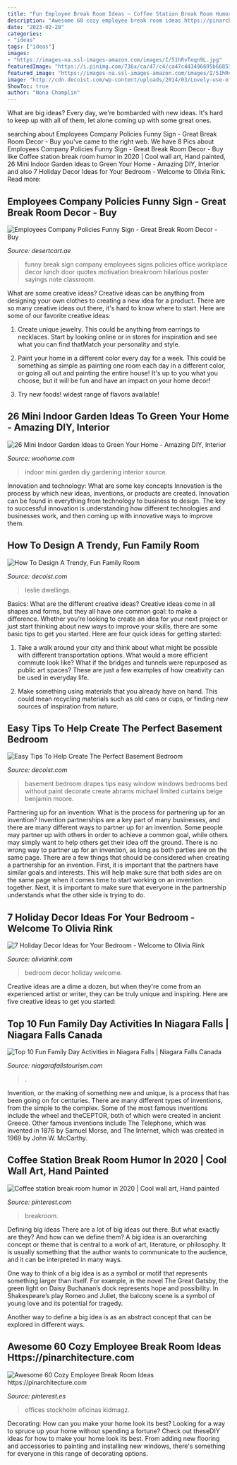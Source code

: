 ```yaml
---
title: "Fun Employee Break Room Ideas ~ Coffee Station Break Room Humor In 2020"
description: "Awesome 60 cozy employee break room ideas https://pinarchitecture.com"
date: "2023-02-20"
categories:
- "ideas"
tags: ["ideas"]
images:
- "https://images-na.ssl-images-amazon.com/images/I/51hRvTeqn9L.jpg"
featuredImage: "https://i.pinimg.com/736x/ca/47/c4/ca47c443496695b66853d66488bd9c2a.jpg"
featured_image: "https://images-na.ssl-images-amazon.com/images/I/51hRvTeqn9L.jpg"
image: "http://cdn.decoist.com/wp-content/uploads/2014/03/Lovely-use-of-drapes-to-usher-in-pattern.jpg"
ShowToc: true
author: "Nona Champlin"
---
```



What are big ideas?
Every day, we're bombarded with new ideas. It's hard to keep up with all of them, let alone coming up with some great ones.

	

		
searching about Employees Company Policies Funny Sign - Great Break Room Decor - Buy you've came to the right web. We have 8 Pics about Employees Company Policies Funny Sign - Great Break Room Decor - Buy like Coffee station break room humor in 2020 | Cool wall art, Hand painted, 26 Mini Indoor Garden Ideas to Green Your Home - Amazing DIY, Interior and also 7 Holiday Decor Ideas for Your Bedroom - Welcome to Olivia Rink. Read more:
		
    
## Employees Company Policies Funny Sign - Great Break Room Decor - Buy

<img loading=lazy src="https://images-na.ssl-images-amazon.com/images/I/51hRvTeqn9L.jpg" onerror="this.onerror=null;this.src='https://tse1.mm.bing.net/th?id=OIP.wti7SwIKl5AIz__C4eZEFQAAAA&amp;pid=15.1';" alt="Employees Company Policies Funny Sign - Great Break Room Decor - Buy">

_Source: desertcart.ae_

>funny break sign company employees signs policies office workplace decor lunch door quotes motivation breakroom hilarious poster sayings note classroom. 

	

What are some creative ideas?
Creative ideas can be anything from designing your own clothes to creating a new idea for a product. There are so many creative ideas out there, it's hard to know where to start. Here are some of our favorite creative ideas:
1. Create unique jewelry. This could be anything from earrings to necklaces. Start by looking online or in stores for inspiration and see what you can find thatMatch your personality and style.

2. Paint your home in a different color every day for a week. This could be something as simple as painting one room each day in a different color, or going all out and painting the entire house! It's up to you what you choose, but it will be fun and have an impact on your home decor!

3. Try new foods! widest range of flavors available!

    
## 26 Mini Indoor Garden Ideas To Green Your Home - Amazing DIY, Interior

<img loading=lazy src="http://www.woohome.com/wp-content/uploads/2014/03/Mini-Indoor-Gardening-6.jpg" onerror="this.onerror=null;this.src='https://tse4.mm.bing.net/th?id=OIP.dHa-EoRy-Y-ozj8HTMeDEgHaJ4&amp;pid=15.1';" alt="26 Mini Indoor Garden Ideas to Green Your Home - Amazing DIY, Interior">

_Source: woohome.com_

>indoor mini garden diy gardening interior source. 

	

Innovation and technology: What are some key concepts
Innovation is the process by which new ideas, inventions, or products are created. Innovation can be found in everything from technology to business to design. The key to successful innovation is understanding how different technologies and businesses work, and then coming up with innovative ways to improve them.

    
## How To Design A Trendy, Fun Family Room

<img loading=lazy src="https://cdn.decoist.com/wp-content/uploads/2014/10/Lovely-basement-family-room-idea.jpg" onerror="this.onerror=null;this.src='https://tse4.mm.bing.net/th?id=OIP.o-kBd0ukZpK-njSKWOF0OgHaEi&amp;pid=15.1';" alt="How To Design A Trendy, Fun Family Room">

_Source: decoist.com_

>leslie dwellings. 

	

Basics: What are the different creative ideas?
Creative ideas come in all shapes and forms, but they all have one common goal: to make a difference. Whether you’re looking to create an idea for your next project or just start thinking about new ways to improve your skills, there are some basic tips to get you started. Here are four quick ideas for getting started:
1. Take a walk around your city and think about what might be possible with different transportation options. What would a more efficient commute look like? What if the bridges and tunnels were repurposed as public art spaces? These are just a few examples of how creativity can be used in everyday life.

2. Make something using materials that you already have on hand. This could mean recycling materials such as old cans or cups, or finding new sources of inspiration from nature.

    
## Easy Tips To Help Create The Perfect Basement Bedroom

<img loading=lazy src="http://cdn.decoist.com/wp-content/uploads/2014/03/Lovely-use-of-drapes-to-usher-in-pattern.jpg" onerror="this.onerror=null;this.src='https://tse4.mm.bing.net/th?id=OIP.ADBpT5QXTfH18Dp9UnzjTwHaE4&amp;pid=15.1';" alt="Easy Tips To Help Create The Perfect Basement Bedroom">

_Source: decoist.com_

>basement bedroom drapes tips easy window windows bedrooms bed without paint decorate create abrams michael limited curtains beige benjamin moore. 

	

Partnering up for an invention: What is the process for partnering up for an invention?
Invention partnerships are a key part of many businesses, and there are many different ways to partner up for an invention. Some people may partner up with others in order to achieve a common goal, while others may simply want to help others get their idea off the ground. There is no wrong way to partner up for an invention, as long as both parties are on the same page.
There are a few things that should be considered when creating a partnership for an invention. First, it is important that the partners have similar goals and interests. This will help make sure that both sides are on the same page when it comes time to start working on an invention together. Next, it is important to make sure that everyone in the partnership understands what the other side is trying to do.

    
## 7 Holiday Decor Ideas For Your Bedroom - Welcome To Olivia Rink

<img loading=lazy src="http://oliviarink.com/wp-content/uploads/2017/11/room1.jpg" onerror="this.onerror=null;this.src='https://tse4.mm.bing.net/th?id=OIP.WVrDIOOiToS-ilf6xd9gbQHaLH&amp;pid=15.1';" alt="7 Holiday Decor Ideas for Your Bedroom - Welcome to Olivia Rink">

_Source: oliviarink.com_

>bedroom decor holiday welcome. 

	

Creative ideas are a dime a dozen, but when they're come from an experienced artist or writer, they can be truly unique and inspiring. Here are five creative ideas to get you started: 

    
## Top 10 Fun Family Day Activities In Niagara Falls | Niagara Falls Canada

<img loading=lazy src="https://www.niagarafallstourism.com/site/assets/files/74375/casuallycali-instagram-1116-ig-2225866180580913824.jpg" onerror="this.onerror=null;this.src='https://tse1.mm.bing.net/th?id=OIP.YdAmyTYq7zVKHFh2YObeyAHaE8&amp;pid=15.1';" alt="Top 10 Fun Family Day Activities in Niagara Falls | Niagara Falls Canada">

_Source: niagarafallstourism.com_

>. 

	

Invention, or the making of something new and unique, is a process that has been going on for centuries. There are many different types of inventions, from the simple to the complex. Some of the most famous inventions include the wheel and theCEPTOR, both of which were created in ancient Greece. Other famous inventions include The Telephone, which was invented in 1876 by Samuel Morse, and The Internet, which was created in 1969 by John W. McCarthy.

    
## Coffee Station Break Room Humor In 2020 | Cool Wall Art, Hand Painted

<img loading=lazy src="https://i.pinimg.com/736x/ca/47/c4/ca47c443496695b66853d66488bd9c2a.jpg" onerror="this.onerror=null;this.src='https://tse3.mm.bing.net/th?id=OIP.2tz5SjUxxzRE1vb-ek2xEwHaHa&amp;pid=15.1';" alt="Coffee station break room humor in 2020 | Cool wall art, Hand painted">

_Source: pinterest.com_

>breakroom. 

	

Defining big ideas
There are a lot of big ideas out there. But what exactly are they? And how can we define them?
A big idea is an overarching concept or theme that is central to a work of art, literature, or philosophy. It is usually something that the author wants to communicate to the audience, and it can be interpreted in many ways.

One way to think of a big idea is as a symbol or motif that represents something larger than itself. For example, in the novel The Great Gatsby, the green light on Daisy Buchanan’s dock represents hope and possibility. In Shakespeare’s play Romeo and Juliet, the balcony scene is a symbol of young love and its potential for tragedy.

Another way to define a big idea is as an abstract concept that can be explored in different ways.

    
## Awesome 60 Cozy Employee Break Room Ideas Https://pinarchitecture.com

<img loading=lazy src="https://i.pinimg.com/736x/07/e3/dc/07e3dc00350317d6ed50c7e6e95ca7ca.jpg" onerror="this.onerror=null;this.src='https://tse3.mm.bing.net/th?id=OIP.8J5NojwOsAO7wdD7on6fXAHaLF&amp;pid=15.1';" alt="Awesome 60 Cozy Employee Break Room Ideas https://pinarchitecture.com">

_Source: pinterest.es_

>offices stockholm oficinas kidmagz. 

	

Decorating: How can you make your home look its best?
Looking for a way to spruce up your home without spending a fortune? Check out theseDIY ideas for how to make your home look its best. From adding new flooring and accessories to painting and installing new windows, there's something for everyone in this range of decorating options.

